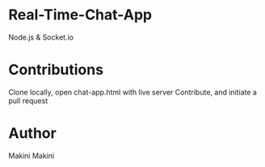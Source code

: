 # Real-Time-Chat-App
Node.js & Socket.io
# Contributions
Clone locally, open chat-app.html with live server
Contribute, and initiate a pull request

# Author
Makini Makini

